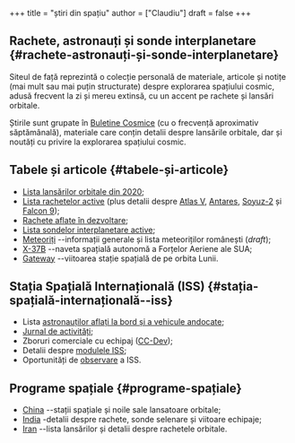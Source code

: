 +++
title = "știri din spațiu"
author = ["Claudiu"]
draft = false
+++

## Rachete, astronauți și sonde interplanetare {#rachete-astronauți-și-sonde-interplanetare}

Siteul de față reprezintă o colecție personală de materiale, articole și notițe (mai mult sau mai puțin structurate) despre explorarea spațiului cosmic, adusă frecvent la zi și mereu extinsă, cu un accent pe rachete și lansări orbitale.

Știrile sunt grupate în [Buletine Cosmice](/bul) (cu o frecvență aproximativ săptămânală), materiale care conțin detalii despre lansările orbitale, dar și noutăți cu privire la explorarea spațiului cosmic.


## Tabele și articole {#tabele-și-articole}

-   [Lista lansărilor orbitale din 2020](/r/lansari2020);
-   [Lista rachetelor active](/r/rachete) (plus detalii despre [Atlas V](/r/atlasv), [Antares](/r/antares), [Soyuz-2](/r/soyuz-2) și [Falcon 9](/r/falcon9));
-   [Rachete aflate în dezvoltare](/r/viitor);
-   [Lista sondelor interplanetare active](/m/sonde);
-   [Meteoriți](/m/meteoriti) --informații generale și lista meteoriților românești (_draft_);
-   [X-37B](/m/x37b) --naveta spațială autonomă a Forțelor Aeriene ale SUA;
-   [Gateway](/m/gateway) --viitoarea stație spațială de pe orbita Lunii.


## Stația Spațială Internațională (ISS) {#stația-spațială-internațională--iss}

-   Lista [astronauților aflați la bord și a vehicule andocate](/iss/intro/);
-   [Jurnal de activități](/iss/jurnal);
-   Zboruri comerciale cu echipaj ([CC-Dev](/iss/ccdev));
-   Detalii despre [modulele ISS](/iss/module);
-   Oportunități de [observare](https://www.heavens-above.com/PassSummary.aspx?satid=25544&lat=46.7712&lng=23.6236&loc=Cluj-Napoca&alt=0&tz=EET) a ISS.


## Programe spațiale {#programe-spațiale}

-   [China](/p/china) --stații spațiale și noile sale lansatoare orbitale;
-   [India](/p/india) -detalii despre rachete, sonde selenare și viitoare echipaje;
-   [Iran](/p/iran) --lista lansărilor și detalii despre rachetele orbitale.